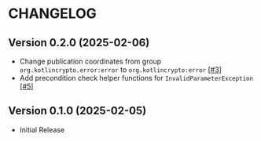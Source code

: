 # CHANGELOG

## Version 0.2.0 (2025-02-06)
 - Change publication coordinates from group `org.kotlincrypto.error:error` to `org.kotlincrypto:error` [[#3]][3]
 - Add precondition check helper functions for `InvalidParameterException` [[#5]][5]

## Version 0.1.0 (2025-02-05)
 - Initial Release

[3]: https://github.com/KotlinCrypto/error/pull/3
[5]: https://github.com/KotlinCrypto/error/pull/5
